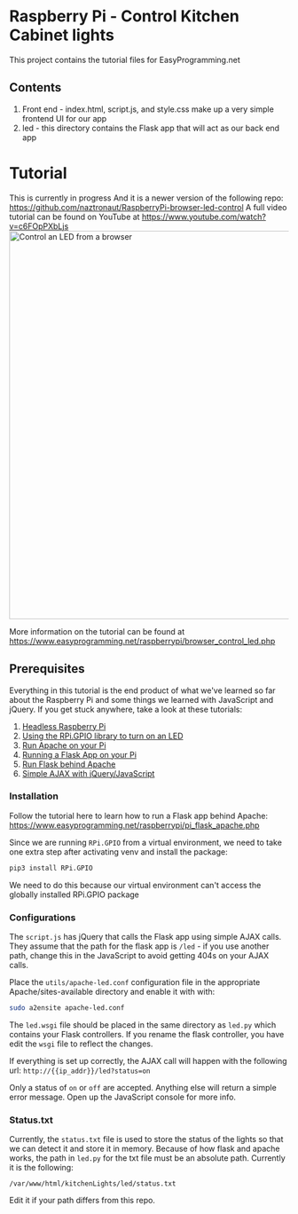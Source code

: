 # Raspberry Pi - Control Kitchen Cabinet lights

This project contains the tutorial files for EasyProgramming.net

## Contents

1. Front end - index.html, script.js, and style.css make up a very simple frontend UI for our app
2. led - this directory contains the Flask app that will act as our back end app

# Tutorial
This is currently in progress And it is a newer version of the following repo: https://github.com/naztronaut/RaspberryPi-browser-led-control
A full video tutorial can be found on YouTube at https://www.youtube.com/watch?v=c6FOpPXbLjs
<a href="https://www.youtube.com/watch?v=c6FOpPXbLjs" target="_blank"><img src="https://www.easyprogramming.net/img/ledBrowserControl.png" width="700px" alt="Control an LED from a browser"></a>

More information on the tutorial can be found at https://www.easyprogramming.net/raspberrypi/browser_control_led.php

## Prerequisites
Everything in this tutorial is the end product of what we've learned so far about the Raspberry Pi and some things we learned with JavaScript and jQuery. If you get stuck anywhere, take a look at these tutorials:

1. [Headless Raspberry Pi](https://www.easyprogramming.net/raspberrypi/headless_raspbery_pi.php)
2. [Using the RPi.GPIO library to turn on an LED](https://www.easyprogramming.net/raspberrypi/gpiozero_rpigpio_led.php)
3. [Run Apache on your Pi](https://www.easyprogramming.net/raspberrypi/pi_apache_web_server.php)
4. [Running a Flask App on your Pi](https://www.easyprogramming.net/raspberrypi/pi_flask_app_server.php)
5. [Run Flask behind Apache](https://www.easyprogramming.net/raspberrypi/pi_flask_apache.php)
6. [Simple AJAX with jQuery/JavaScript](https://www.easyprogramming.net/jQuery/get_data_ajax_method.php)

### Installation 

Follow the tutorial here to learn how to run a Flask app behind Apache: https://www.easyprogramming.net/raspberrypi/pi_flask_apache.php

Since we are running `RPi.GPIO` from a virtual environment, we need to take one extra step after activating venv and install the package:

```bash
pip3 install RPi.GPIO
```

We need to do this because our virtual environment can't access the globally installed RPi.GPIO package

### Configurations

The `script.js` has jQuery that calls the Flask app using simple AJAX calls. They assume that the path for the flask app is `/led` - 
if you use another path, change this in the JavaScript to avoid getting 404s on your AJAX calls. 

Place the `utils/apache-led.conf` configuration file in the appropriate Apache/sites-available directory and enable it with with:

```bash
sudo a2ensite apache-led.conf
```

The `led.wsgi` file should be placed in the same directory as `led.py` which contains your Flask controllers. If you rename the flask controller, you have edit the `wsgi` file to reflect the changes. 

If everything is set up correctly, the AJAX call will happen with the following url: `http://{{ip_addr}}/led?status=on`

Only a status of `on` or `off` are accepted. Anything else will return a simple error message. Open up the JavaScript console for more info.  

### Status.txt

Currently, the `status.txt` file is used to store the status of the lights so that we can detect it and store it in memory. Because of how flask and apache works,
the path in `led.py` for the txt file must be an absolute path. Currently it is the following:

```
/var/www/html/kitchenLights/led/status.txt
```

Edit it if your path differs from this repo. 